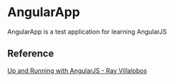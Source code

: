 AngularApp
==========

AngularApp is a test application for learning AngularJS

Reference
---------
[Up and Running with AngularJS - Ray Villalobos](http://www.lynda.com/AngularJS-tutorials/Up-Running-AngularJS/154414-2.html)
